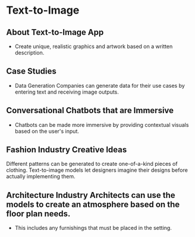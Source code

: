 # Text-to-Image

## About Text-to-Image App
- Create unique, realistic graphics and artwork based on a written description.

## Case Studies
- Data Generation 
Companies can generate data for their use cases by entering text and receiving image outputs.

## Conversational Chatbots that are Immersive
- Chatbots can be made more immersive by providing contextual visuals based on the user's input.

## Fashion Industry Creative Ideas
Different patterns can be generated to create one-of-a-kind pieces of clothing. 
Text-to-image models let designers imagine their designs before actually implementing them.

## Architecture Industry Architects can use the models to create an atmosphere based on the floor plan needs. 
- This includes any furnishings that must be placed in the setting.
